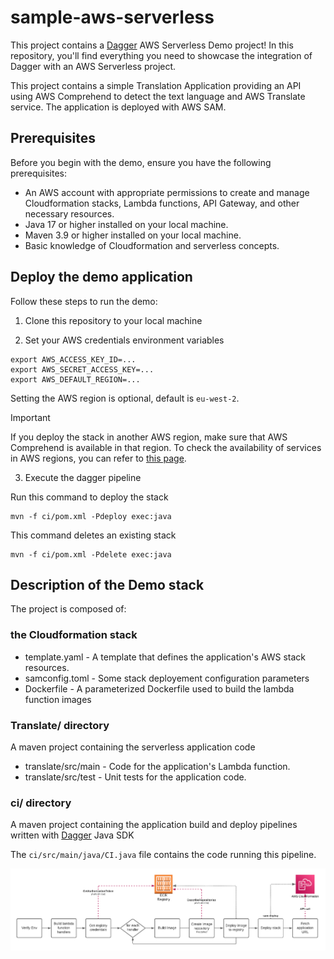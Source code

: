# sample-aws-serverless

This project contains a [Dagger](https://dagger.io/) AWS Serverless Demo project! In this
repository, you'll find everything you need to showcase the integration of Dagger with an AWS
Serverless project.

This project contains a simple Translation Application providing an API using AWS Comprehend to
detect the text language and AWS Translate service. The application is deployed with AWS SAM.

## Prerequisites

Before you begin with the demo, ensure you have the following prerequisites:

- An AWS account with appropriate permissions to create and manage Cloudformation stacks, Lambda
  functions, API Gateway, and other necessary resources.
- Java 17 or higher installed on your local machine.
- Maven 3.9 or higher installed on your local machine.
- Basic knowledge of Cloudformation and serverless concepts.

## Deploy the demo application

Follow these steps to run the demo:

1. Clone this repository to your local machine

2. Set your AWS credentials environment variables

```shell
export AWS_ACCESS_KEY_ID=...
export AWS_SECRET_ACCESS_KEY=...
export AWS_DEFAULT_REGION=...
```

Setting the AWS region is optional, default is `eu-west-2`.

> [!IMPORTANT]  
> If you deploy the stack in another AWS region, make sure that AWS Comprehend is available in that
> region.
> To check the availability of services in AWS regions, you can refer
> to [this page](https://aws.amazon.com/about-aws/global-infrastructure/regional-product-services/).

3. Execute the dagger pipeline

Run this command to deploy the stack
```shell
mvn -f ci/pom.xml -Pdeploy exec:java
```

This command deletes an existing stack
```shell
mvn -f ci/pom.xml -Pdelete exec:java
```


## Description of the Demo stack

The project is composed of:

### the Cloudformation stack

- template.yaml - A template that defines the application's AWS stack resources.
- samconfig.toml - Some stack deployement configuration parameters
- Dockerfile - A parameterized Dockerfile used to build the lambda function images

### Translate/ directory

A maven project containing the serverless application code

- translate/src/main - Code for the application's Lambda function.
- translate/src/test - Unit tests for the application code.

### ci/ directory

A maven project containing the application build and deploy pipelines written
with [Dagger](https://dagger.io) Java SDK

The `ci/src/main/java/CI.java` file contains the code running this pipeline.

![AWS Serverless build & deploy pipeline](AWS%20Serverless%20Dagger%20CI.png)

